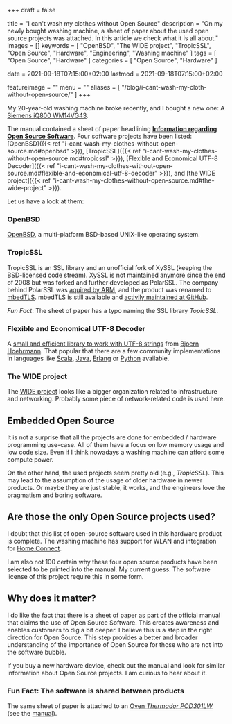 +++
draft = false

title = "I can't wash my clothes without Open Source"
description = "On my newly bought washing machine, a sheet of paper about the used open source projects was attached. In this article we check what it is all about."
images = []
keywords = [
    "OpenBSD",
    "The WIDE project",
    "TropicSSL",
    "Open Source",
    "Hardware",
    "Engineering",
    "Washing machine"
]
tags = [
    "Open Source",
    "Hardware"
]
categories = [
    "Open Source",
    "Hardware"
]

date = 2021-09-18T07:15:00+02:00
lastmod = 2021-09-18T07:15:00+02:00

featureimage = ""
menu = ""
aliases = [
    "/blog/i-cant-wash-my-cloth-without-open-source/"
]
+++


My 20-year-old washing machine broke recently, and I bought a new one: A [Siemens iQ800 WM14VG43](https://www.siemens-home.bsh-group.com/de/produktliste/waeschepflege/waschmaschinen/frontlader/WM14VG43).

The manual contained a sheet of paper headlining [**Information regarding Open Source Software**](/files/information-regarding-open-source-software.pdf).
Four software projects have been listed: [OpenBSD]({{< ref "i-cant-wash-my-clothes-without-open-source.md#openbsd" >}}), [TropicSSL]({{< ref "i-cant-wash-my-clothes-without-open-source.md#tropicssl" >}}), [Flexible and Economical UTF-8 Decoder]({{< ref "i-cant-wash-my-clothes-without-open-source.md#flexible-and-economical-utf-8-decoder" >}}), and [the WIDE project]({{< ref "i-cant-wash-my-clothes-without-open-source.md#the-wide-project" >}}).

<!--more-->

Let us have a look at them:

### OpenBSD

[OpenBSD](https://www.openbsd.org/), a multi-platform BSD-based UNIX-like operating system.

### TropicSSL

TropicSSL is an SSL library and an unofficial fork of XySSL (keeping the BSD-licensed code stream).
XySSL is not maintained anymore since the end of 2008 but was forked and further developed as PolarSSL.
The company behind PolarSSL was [aquired by ARM](https://tls.mbed.org/tech-updates/blog/polarssl-part-of-arm), and the product was renamed to [mbedTLS](https://tls.mbed.org/).
mbedTLS is still available and [activily maintained at GitHub](https://github.com/ARMmbed/mbedtls).

_Fun Fact_: The sheet of paper has a typo naming the SSL library *TopicSSL*.

### Flexible and Economical UTF-8 Decoder

A [small and efficient library to work with UTF-8 strings](https://bjoern.hoehrmann.de/utf-8/decoder/dfa/) from [Bjoern Hoehrmann](https://github.com/hoehrmann/).
That popular that there are a few community implementations in languages like [Scala](https://gist.github.com/ssledz/f26e9892d5153436bacc38239770b9a3), [Java](http://www.javased.com/index.php?source_dir=AutobahnAndroid%2FAutobahn%2Fsrc%2Fde%2Ftavendo%2Fautobahn%2FUtf8Validator.java), [Erlang](https://ninenines.eu/articles/erlang-validate-utf8/) or [Python](https://ws4py.readthedocs.io/en/latest/_modules/ws4py/utf8validator/) available.

### The WIDE project

The [WIDE project](https://www.wide.ad.jp/index_e.html) looks like a bigger organization related to infrastructure and networking.
Probably some piece of network-related code is used here.

## Embedded Open Source

It is not a surprise that all the projects are done for embedded / hardware programming use-case.
All of them have a focus on low memory usage and low code size.
Even if I think nowadays a washing machine can afford some compute power.

On the other hand, the used projects seem pretty old (e.g., _TropicSSL_).
This may lead to the assumption of the usage of older hardware in newer products.
Or maybe they are just stable, it works, and the engineers love the pragmatism and boring software.

## Are those the only Open Source projects used?

I doubt that this list of open-source software used in this hardware product is complete.
The washing machine has support for WLAN and integration for [Home Connect](https://www.home-connect.com/).

I am also not 100 certain why these four open source products have been selected to be printed into the manual.
My current guess: The software license of this project require this in some form.

## Why does it matter?

I do like the fact that there is a sheet of paper as part of the official manual that claims the use of Open Source Software.
This creates awareness and enables customers to dig a bit deeper.
I believe this is a step in the right direction for Open Source.
This step provides a better and broader understanding of the importance of Open Source for those who are not into the software bubble.

If you buy a new hardware device, check out the manual and look for similar information about Open Source projects.
I am curious to hear about it.

### Fun Fact: The software is shared between products

The same sheet of paper is attached to an [Oven _Thermador POD301LW_](https://www.thermador.com/us/products-list/ovens/wall-ovens/POD301LW) (see the [manual](https://www.manualowl.com/m/Thermador/POD301LW/Manual/531080)).